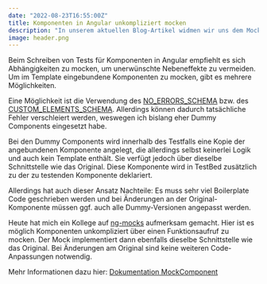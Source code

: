 ```yaml
---
date: "2022-08-23T16:55:00Z"
title: Komponenten in Angular unkompliziert mocken
description: "In unserem aktuellen Blog-Artikel widmen wir uns dem Mocken von Abhängigkeiten in Angular-Tests und betrachten dabei bewährte Methoden sowie eine vielversprechende Alternative: ng-mocks. Diese Einführung gibt Ihnen einen Vorgeschmack darauf, wie ng-mocks den Testprozess vereinfachen könnte, ohne dabei zu viel vorwegzunehmen."
image: header.png
---
```


Beim Schreiben von Tests für Komponenten in Angular empfiehlt es sich Abhängigkeiten zu mocken, um unerwünschte Nebeneffekte zu vermeiden.
Um im Template eingebundene Komponenten zu mocken, gibt es mehrere Möglichkeiten.

Eine Möglichkeit ist die Verwendung des [NO_ERRORS_SCHEMA](https://angular.io/api/core/NO_ERRORS_SCHEMA) bzw. des [CUSTOM_ELEMENTS_SCHEMA](https://angular.io/api/core/CUSTOM_ELEMENTS_SCHEMA).
Allerdings können dadurch tatsächliche Fehler verschleiert werden, weswegen ich bislang eher Dummy Components eingesetzt habe.

Bei den Dummy Components wird innerhalb des Testfalls eine Kopie der angebundenen Komponente angelegt, die allerdings selbst keinerlei Logik und auch kein Template enthält.
Sie verfügt jedoch über dieselbe Schnittstelle wie das Original.
Diese Komponente wird in TestBed zusätzlich zu der zu testenden Komponente deklariert.

Allerdings hat auch dieser Ansatz Nachteile: Es muss sehr viel Boilerplate Code geschrieben werden und bei Änderungen an der Original-Komponente müssen ggf. auch alle Dummy-Versionen angepasst werden.

Heute hat mich ein Kollege auf [ng-mocks](https://ng-mocks.sudo.eu/) aufmerksam gemacht.
Hier ist es möglich Komponenten unkompliziert über einen Funktionsaufruf zu mocken.
Der Mock implementiert dann ebenfalls dieselbe Schnittstelle wie das Original.
Bei Änderungen am Original sind keine weiteren Code-Anpassungen notwendig.

Mehr Informationen dazu hier: [Dokumentation MockComponent](https://ng-mocks.sudo.eu/api/MockComponent)
